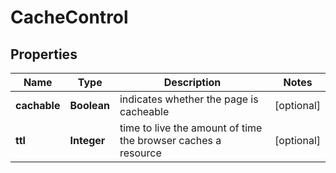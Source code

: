 

# CacheControl


## Properties

| Name | Type | Description | Notes |
|------------ | ------------- | ------------- | -------------|
|**cachable** | **Boolean** | indicates whether the page is cacheable |  [optional] |
|**ttl** | **Integer** | time to live the amount of time the browser caches a resource |  [optional] |



